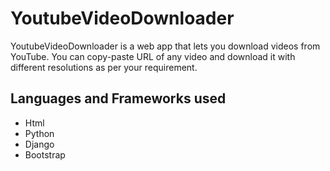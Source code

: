 
# YoutubeVideoDownloader

YoutubeVideoDownloader is a web app that lets you download videos from YouTube. 
You can copy-paste URL of any video and download it with different
resolutions as per your requirement.



## Languages and Frameworks used

- Html
- Python
- Django
- Bootstrap

  

  